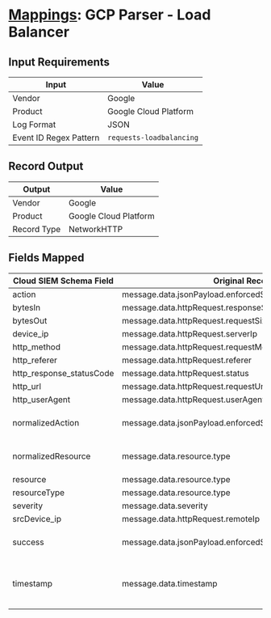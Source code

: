 # [Mappings](README.md): GCP Parser - Load Balancer

## Input Requirements

|Input|Value|
|-----|-----|
|Vendor|Google|
|Product|Google Cloud Platform|
|Log Format|JSON|
|Event ID Regex Pattern|`requests-loadbalancing`|

## Record Output

|Output|Value|
|------|-----|
|Vendor|Google|
|Product|Google Cloud Platform|
|Record Type|NetworkHTTP|

## Fields Mapped

|Cloud SIEM Schema Field|Original Record Key|Notes|
|-----------------------|-------------------|-----|
|action|message.data.jsonPayload.enforcedSecurityPolicy.configuredAction||
|bytesIn|message.data.httpRequest.responseSize||
|bytesOut|message.data.httpRequest.requestSize||
|device_ip|message.data.httpRequest.serverIp||
|http_method|message.data.httpRequest.requestMethod||
|http_referer|message.data.httpRequest.referer||
|http_response_statusCode|message.data.httpRequest.status||
|http_url|message.data.httpRequest.requestUrl||
|http_userAgent|message.data.httpRequest.userAgent||
|normalizedAction|message.data.jsonPayload.enforcedSecurityPolicy.configuredAction|This is a lookup field. More info to come in the catalog later...|
|normalizedResource|message.data.resource.type|This is a lookup field. More info to come in the catalog later...|
|resource|message.data.resource.type||
|resourceType|message.data.resource.type||
|severity|message.data.severity||
|srcDevice_ip|message.data.httpRequest.remoteIp||
|success|message.data.jsonPayload.enforcedSecurityPolicy.configuredAction|This is a lookup field. More info to come in the catalog later...|
|timestamp|message.data.timestamp|We expect the orginal record value of `message.data.timestamp` is in the format `yyyy-MM-dd'T'HH:mm:ss`|

